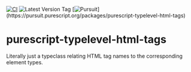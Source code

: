 [![CI](https://github.com/UnrelatedString/purescript-typelevel-html-tags/actions/workflows/ci.yml/badge.svg?branch=main)](https://github.com/UnrelatedString/purescript-typelevel-html-tags/actions/workflows/ci.yml)
![Latest Version Tag](https://img.shields.io/github/v/tag/UnrelatedString/purescript-typelevel-html-tags)
[![Pursuit](https://pursuit.purescript.org/packages/purescript-typelevel-html-tags/badge?)](https://pursuit.purescript.org/packages/purescript-typelevel-html-tags)

# purescript-typelevel-html-tags

Literally just a typeclass relating HTML tag names to the corresponding element types.
